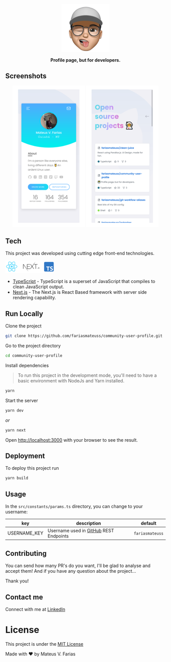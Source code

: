 <p align="center">
  <img src="./public/favicon.png" width="150" />
</p>

<p align="center">
  <strong>Profile page, but for developers.</strong>
</p>

## Screenshots

<p align="center">
  <img src="docs/resources/card.png" width="45%" />
  <img src="docs/resources/repositories.png" width="45%" />
</p>

## Tech

This project was developed using cutting edge front-end technologies.

<img src="docs/resources/tech-logos.png" alt="Technologies used">

- [TypeScript](https://github.com/microsoft/TypeScript) - TypeScript is a superset of JavaScript that compiles to clean JavaScript output.
- [Next.js](https://nextjs.org/) - The Next.js is React Based framework with server side rendering capability.

## Run Locally

Clone the project

```bash
git clone https://github.com/fariasmateuss/community-user-profile.git
```

Go to the project directory

```bash
cd community-user-profile
```

Install dependencies

> To run this project in the development mode, you'll need to have a basic environment with NodeJs and Yarn installed.

```bash
yarn
```

Start the server

```bash
yarn dev
```

_or_

```bash
yarn next
```

Open [http://localhost:3000](http://localhost:3000) with your browser to see the result.

## Deployment

To deploy this project run

```bash
yarn build
```

## Usage

In the `src/constants/params.ts` directory, you can change to your username:

| key          | description                     | default         |
| ------------ | ------------------------------- | --------------- |
| USERNAME_KEY | Username used in [GitHub](https://docs.github.com/en/rest) REST Endpoints | `fariasmateuss` |

## Contributing

You can send how many PR's do you want, I'll be glad to analyse and accept them! And if you have any question about the project...

Thank you!

## Contact me 

Connect with me at [LinkedIn](https://www.linkedin.com/in/fariasmateuss/)

# License

This project is under the [MIT License](/LICENSE)

Made with ♥ by Mateus V. Farias
